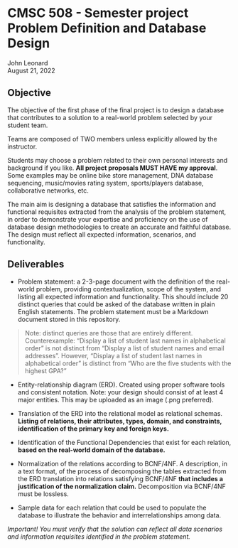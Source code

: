 CMSC 508 - Semester project<br/>Problem Definition and Database Design
================
John Leonard
<br/>August 21, 2022

## Objective

The objective of the first phase of the final project is to design a
database that contributes to a solution to a real-world problem selected
by your student team.

Teams are composed of TWO members unless explicitly allowed by the
instructor.

Students may choose a problem related to their own personal interests
and background if you like. **All project proposals MUST HAVE my
approval**. Some examples may be online bike store management, DNA
database sequencing, music/movies rating system, sports/players
database, collaborative networks, etc.

The main aim is designing a database that satisfies the information and
functional requisites extracted from the analysis of the problem
statement, in order to demonstrate your expertise and proficiency on the
use of database design methodologies to create an accurate and faithful
database. The design must reflect all expected information, scenarios,
and functionality.

## Deliverables

-   Problem statement: a 2-3-page document with the definition of the
    real-world problem, providing contextualization, scope of the
    system, and listing all expected information and functionality. This
    should include 20 distinct queries that could be asked of the
    database written in plain English statements. The problem statement
    must be a Markdown document stored in this repository.

> Note: distinct queries are those that are entirely different.
> Counterexample: “Display a list of student last names in alphabetical
> order” is not distinct from “Display a list of student names and email
> addresses”. However, “Display a list of student last names in
> alphabetical order” is distinct from “Who are the five students with
> the highest GPA?”

-   Entity-relationship diagram (ERD). Created using proper software
    tools and consistent notation. Note: your design should consist of
    at least 4 major entities. This may be uploaded as an image (.png
    preferred).

-   Translation of the ERD into the relational model as relational
    schemas. **Listing of relations, their attributes, types, domain,
    and constraints, identification of the primary key and foreign
    keys.**

-   Identification of the Functional Dependencies that exist for each
    relation, **based on the real-world domain of the database.**

-   Normalization of the relations according to BCNF/4NF. A description,
    in a text format, of the process of decomposing the tables extracted
    from the ERD translation into relations satisfying BCNF/4NF **that
    includes a justification of the normalization claim.** Decomposition
    via BCNF/4NF must be lossless.

-   Sample data for each relation that could be used to populate the
    database to illustrate the behavior and interrelationships among
    data.

*Important! You must verify that the solution can reflect all data
scenarios and information requisites identified in the problem
statement.*
